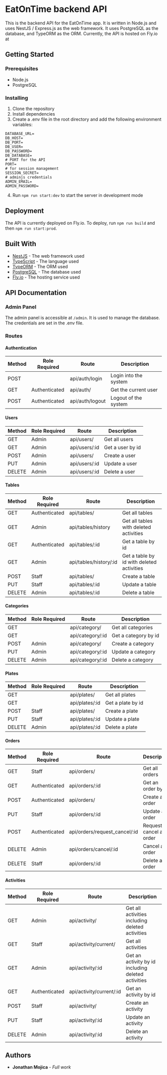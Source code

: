 # EatOnTime backend API
This is the backend API for the EatOnTime app. It is written in Node.js and uses NestJS / Express.js as the web framework. It uses PostgreSQL as the database, and TypeORM as the ORM.
Currently, the API is hosted on Fly.io at 

## Getting Started
### Prerequisites
- Node.js
- PostgreSQL


### Installing
1. Clone the repository
2. Install dependencies
3. Create a .env file in the root directory and add the following environment variables:
```
DATABASE_URL=
DB_HOST=
DB_PORT=
DB_USER=
DB_PASSWORD=
DB_DATABASE=
# PORT for the API
PORT=
# for session management
SESSION_SECRET=
# adminjs credentials
ADMIN_EMAIL=
ADMIN_PASSWORD=
```
4. Run `npm run start:dev` to start the server in development mode

## Deployment
The API is currently deployed on Fly.io. To deploy, run `npm run build` and then `npm run start:prod`.

## Built With
- [NestJS](https://nestjs.com/) - The web framework used
- [TypeScript](https://www.typescriptlang.org/) - The language used
- [TypeORM](https://typeorm.io/#/) - The ORM used
- [PostgreSQL](https://www.postgresql.org/) - The database used
- [Fly.io](https://fly.io/) - The hosting service used

## API Documentation
### Admin Panel
The admin panel is accessible at `/admin`. It is used to manage the database. The credentials are set in the .env file.
### Routes
#### Authentication
| Method | Role Required | Route           | Description           |
| ------ | ------------- | --------------- | --------------------- |
| POST   |               | api/auth/login  | Login into the system |
| GET    | Authenticated | api/auth/       | Get the current user  |
| POST   | Authenticated | api/auth/logout | Logout of the system  |

#### Users
| Method | Role Required | Route         | Description      |
| ------ | ------------- | ------------- | ---------------- |
| GET    | Admin         | api/users/    | Get all users    |
| GET    | Admin         | api/users/:id | Get a user by id |
| POST   | Admin         | api/users/    | Create a user    |
| PUT    | Admin         | api/users/:id | Update a user    |
| DELETE | Admin         | api/users/:id | Delete a user    |
#### Tables
| Method | Role Required | Route                  | Description                               |
| ------ | ------------- | ---------------------- | ----------------------------------------- |
| GET    | Authenticated | api/tables/            | Get all tables                            |
| GET    | Admin         | api/tables/history     | Get all tables with deleted activities    |
| GET    | Authenticated | api/tables/:id         | Get a table by id                         |
| GET    | Admin         | api/tables/history/:id | Get a table by id with deleted activities |
| POST   | Staff         | api/tables/            | Create a table                            |
| PUT    | Staff         | api/tables/:id         | Update a table                            |
| DELETE | Admin         | api/tables/:id         | Delete a table                            |
#### Categories
| Method | Role Required | Route            | Description          |
| ------ | ------------- | ---------------- | -------------------- |
| GET    |               | api/category/    | Get all categories   |
| GET    |               | api/category/:id | Get a category by id |
| POST   | Admin         | api/category/    | Create a category    |
| PUT    | Admin         | api/category/:id | Update a category    |
| DELETE | Admin         | api/category/:id | Delete a category    |
#### Plates
| Method | Role Required | Route          | Description       |
| ------ | ------------- | -------------- | ----------------- |
| GET    |               | api/plates/    | Get all plates    |
| GET    |               | api/plates/:id | Get a plate by id |
| POST   | Staff         | api/plates/    | Create a plate    |
| PUT    | Staff         | api/plates/:id | Update a plate    |
| DELETE | Admin         | api/plates/:id | Delete a plate    |
#### Orders
| Method | Role Required | Route                         | Description                |
| ------ | ------------- | ----------------------------- | -------------------------- |
| GET    | Staff         | api/orders/                   | Get all orders             |
| GET    | Authenticated | api/orders/:id                | Get an order by id         |
| POST   | Authenticated | api/orders/                   | Create an order            |
| PUT    | Staff         | api/orders/:id                | Update an order            |
| POST   | Authenticated | api/orders/request_cancel/:id | Request to cancel an order |
| DELETE | Admin         | api/orders/cancel/:id         | Cancel an order            |
| DELETE | Staff         | api/orders/:id                | Delete an order            |
#### Activities
| Method | Role Required | Route                    | Description                                        |
| ------ | ------------- | ------------------------ | -------------------------------------------------- |
| GET    | Admin         | api/activity/            | Get all activities including deleted activities    |
| GET    | Staff         | api/activity/current/    | Get all activities                                 |
| GET    | Admin         | api/activity/:id         | Get an activity by id including deleted activities |
| GET    | Authenticated | api/activity/current/:id | Get an activity by id                              |
| POST   | Staff         | api/activity/            | Create an activity                                 |
| PUT    | Staff         | api/activity/:id         | Update an activity                                 |
| DELETE | Admin         | api/activity/:id         | Delete an activity                                 |
## Authors
- **Jonathan Mojica** - *Full work*


